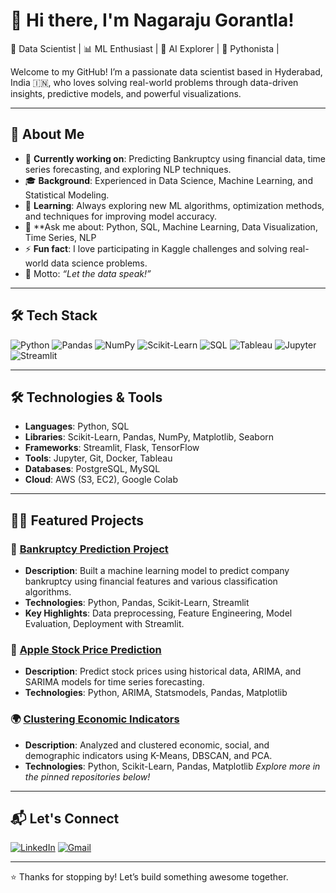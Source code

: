 # 👋 Hi there, I'm Nagaraju Gorantla!

🚀 Data Scientist | 📊 ML Enthusiast | 🧠 AI Explorer | 🐍 Pythonista | 

Welcome to my GitHub! I’m a passionate data scientist based in Hyderabad, India 🇮🇳, who loves solving real-world problems through data-driven insights, predictive models, and powerful visualizations.

---

## 💼 About Me

- 🔭 **Currently working on**: Predicting Bankruptcy using financial data, time series forecasting, and exploring NLP techniques.
- 🎓 **Background**: Experienced in Data Science, Machine Learning, and Statistical Modeling.
- 🌱 **Learning**: Always exploring new ML algorithms, optimization methods, and techniques for improving model accuracy.
- 💬 **Ask me about: Python, SQL, Machine Learning, Data Visualization, Time Series, NLP
- ⚡ **Fun fact**: I love participating in Kaggle challenges and solving real-world data science problems.
-  🧠 Motto: *“Let the data speak!”*
---

## 🛠️ Tech Stack

![Python](https://img.shields.io/badge/-Python-333?style=flat&logo=python)
![Pandas](https://img.shields.io/badge/-Pandas-150458?style=flat&logo=pandas)
![NumPy](https://img.shields.io/badge/-NumPy-013243?style=flat&logo=numpy)
![Scikit-Learn](https://img.shields.io/badge/-Scikit--Learn-F7931E?style=flat&logo=scikit-learn)
![SQL](https://img.shields.io/badge/-SQL-4479A1?style=flat&logo=postgresql)
![Tableau](https://img.shields.io/badge/-Tableau-E97627?style=flat&logo=tableau)
![Jupyter](https://img.shields.io/badge/-Jupyter-F37626?style=flat&logo=jupyter)
![Streamlit](https://img.shields.io/badge/-Streamlit-FF4B4B?style=flat&logo=streamlit)

---

## 🛠️ Technologies & Tools

- **Languages**: Python, SQL
- **Libraries**: Scikit-Learn, Pandas, NumPy, Matplotlib, Seaborn
- **Frameworks**: Streamlit, Flask, TensorFlow
- **Tools**: Jupyter, Git, Docker, Tableau
- **Databases**: PostgreSQL, MySQL
- **Cloud**: AWS (S3, EC2), Google Colab

---

## 🧑‍💻 Featured Projects

### 🚀 **[Bankruptcy Prediction Project](https://github.com/NagarajuGorantla/Bankruptcy_Prevention_Project)**
- **Description**: Built a machine learning model to predict company bankruptcy using financial features and various classification algorithms.
- **Technologies**: Python, Pandas, Scikit-Learn, Streamlit
- **Key Highlights**: Data preprocessing, Feature Engineering, Model Evaluation, Deployment with Streamlit.

### 🧠 **[Apple Stock Price Prediction](https://github.com/NagarajuGorantla/Apple_Stock_Price_Prediction)**
- **Description**: Predict stock prices using historical data, ARIMA, and SARIMA models for time series forecasting.
- **Technologies**: Python, ARIMA, Statsmodels, Pandas, Matplotlib

### 🌍 **[Clustering Economic Indicators](https://github.com/NagarajuGorantla/Economic_Indicators_Clustering)**
- **Description**: Analyzed and clustered economic, social, and demographic indicators using K-Means, DBSCAN, and PCA.
- **Technologies**: Python, Scikit-Learn, Pandas, Matplotlib
*Explore more in the pinned repositories below!*
---

## 📬 Let's Connect

[![LinkedIn](https://img.shields.io/badge/-LinkedIn-0077B5?style=flat&logo=linkedin)](https://www.linkedin.com/in/nagaraju-gorantla-57ab0a245/)
[![Gmail](https://img.shields.io/badge/-Gmail-D14836?style=flat&logo=gmail&logoColor=white)](mailto:nagarajugorantla972@gmail.com)

---

⭐️ Thanks for stopping by! Let’s build something awesome together.



